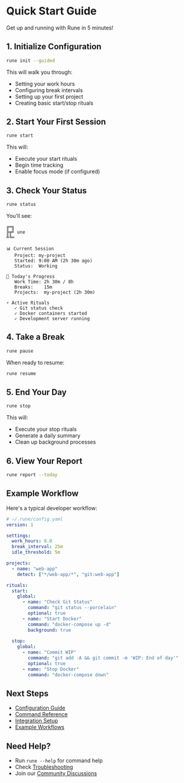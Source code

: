 # Quick Start Guide

Get up and running with Rune in 5 minutes!

## 1. Initialize Configuration

```bash
rune init --guided
```

This will walk you through:
- Setting your work hours
- Configuring break intervals
- Setting up your first project
- Creating basic start/stop rituals

## 2. Start Your First Session

```bash
rune start
```

This will:
- Execute your start rituals
- Begin time tracking
- Enable focus mode (if configured)

## 3. Check Your Status

```bash
rune status
```

You'll see:
```
╔═╗ 
╠╦╝ une
╩╚═ 

📊 Current Session
   Project: my-project
   Started: 9:00 AM (2h 30m ago)
   Status:  Working

🎯 Today's Progress
   Work Time: 2h 30m / 8h
   Breaks:    15m
   Projects:  my-project (2h 30m)

⚡ Active Rituals
   ✓ Git status check
   ✓ Docker containers started
   ✓ Development server running
```

## 4. Take a Break

```bash
rune pause
```

When ready to resume:
```bash
rune resume
```

## 5. End Your Day

```bash
rune stop
```

This will:
- Execute your stop rituals
- Generate a daily summary
- Clean up background processes

## 6. View Your Report

```bash
rune report --today
```

## Example Workflow

Here's a typical developer workflow:

```yaml
# ~/.rune/config.yaml
version: 1

settings:
  work_hours: 8.0
  break_interval: 25m
  idle_threshold: 5m

projects:
  - name: "web-app"
    detect: ["*/web-app/*", "git:web-app"]

rituals:
  start:
    global:
      - name: "Check Git Status"
        command: "git status --porcelain"
        optional: true
      - name: "Start Docker"
        command: "docker-compose up -d"
        background: true
        
  stop:
    global:
      - name: "Commit WIP"
        command: "git add -A && git commit -m 'WIP: End of day'"
        optional: true
      - name: "Stop Docker"
        command: "docker-compose down"
```

## Next Steps

- [Configuration Guide](../configuration/setup.md)
- [Command Reference](../commands/reference.md)
- [Integration Setup](../integrations/)
- [Example Workflows](../examples/)

## Need Help?

- Run `rune --help` for command help
- Check [Troubleshooting](./troubleshooting.md)
- Join our [Community Discussions](https://github.com/johnferguson/rune/discussions)